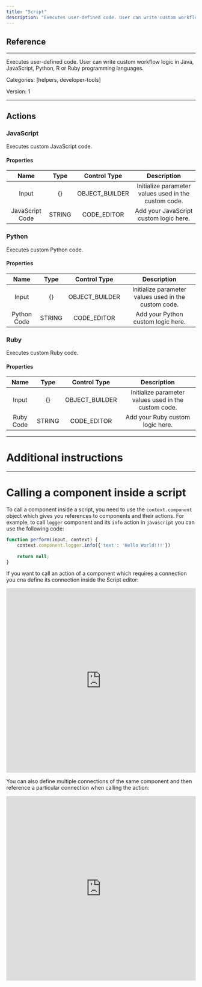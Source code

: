 ```yaml
---
title: "Script"
description: "Executes user-defined code. User can write custom workflow logic in Java, JavaScript, Python, R or Ruby programming languages."
---
```

## Reference
<hr />

Executes user-defined code. User can write custom workflow logic in Java, JavaScript, Python, R or Ruby programming languages.


Categories: [helpers, developer-tools]


Version: 1

<hr />






## Actions


### JavaScript
Executes custom JavaScript code.

#### Properties

|      Name      |     Type     |     Control Type     |     Description     |
|:--------------:|:------------:|:--------------------:|:-------------------:|
| Input | {} | OBJECT_BUILDER  |  Initialize parameter values used in the custom code.  |
| JavaScript Code | STRING | CODE_EDITOR  |  Add your JavaScript custom logic here.  |




### Python
Executes custom Python code.

#### Properties

|      Name      |     Type     |     Control Type     |     Description     |
|:--------------:|:------------:|:--------------------:|:-------------------:|
| Input | {} | OBJECT_BUILDER  |  Initialize parameter values used in the custom code.  |
| Python Code | STRING | CODE_EDITOR  |  Add your Python custom logic here.  |




### Ruby
Executes custom Ruby code.

#### Properties

|      Name      |     Type     |     Control Type     |     Description     |
|:--------------:|:------------:|:--------------------:|:-------------------:|
| Input | {} | OBJECT_BUILDER  |  Initialize parameter values used in the custom code.  |
| Ruby Code | STRING | CODE_EDITOR  |  Add your Ruby custom logic here.  |




<hr />

# Additional instructions
<hr />

# Calling a component inside a script

To call a component inside a script, you need to use the `context.component` object which gives you references to components and their actions. For example, to call `logger` component and its `info` action in `javascript` you can use the following code:

```javascript
function perform(input, context) {
    context.component.logger.info({'text': 'Hello World!!!'})
    
	return null;
}
```

If you want to call an action of a component which requires a connection you cna define its connection inside the Script editor:

<div style="position:relative;height:0;width:100%;overflow:hidden;z-index:99999;box-sizing:border-box;padding-bottom:calc(91.03313840% + 32px)"><iframe src="https://www.guidejar.com/embed/8d622f3f-252c-4869-9f01-108111778c71?type=1&controls=on" width="100%" height="100%" style="position:absolute;inset:0" allowfullscreen frameborder="0"></iframe></div>

You can also define multiple connections of the same component and then reference a particular connection when calling the action:

<div style="position:relative;height:0;width:100%;overflow:hidden;z-index:99999;box-sizing:border-box;padding-bottom:calc(91.03313840% + 32px)"><iframe src="https://www.guidejar.com/embed/81148ac3-e742-43a9-a852-eb1f0ab593d5?type=1&controls=on" width="100%" height="100%" style="position:absolute;inset:0" allowfullscreen frameborder="0"></iframe></div>
